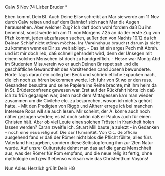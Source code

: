  Calw 5 Nov 74
Lieber Bruder <Frohnmeyer>*

Eben kommt Dein Bf. Auch Deine Elise schreibt an Mar sie werde am 11 Nov durch Calw reisen und auf dem Bahnhof sich nach Mar die Augen heraussehen. Aber welcher Zug? Ich darf doch wohl fordern daß Du ihn benennst, sonst werde ich am 11. von Morgens 7.25 an da der erste Zug von Pfzh kommt, jeden abzufassen suchen, außer den von Nachts 10.12 da ich Deinen Schlaf nicht stören möchte. Ins Vereinshaus brauchst darum ja nicht zu kommen wenn es Dir zu weit abliegt. - Das ist ein arges Pech mit Abrah. und ist mir doch lieb, daß schnell gehandelt wird, denn der Unsegen mit einem solchen Menschen ist doch zu handgreiflich. - Hesse war Montg Abd im Studenten Miss.verein wo er auch Deinen Br repet sah und die geschäftliche Gewandtheit des Vorsitzenden cand Josenh bewunderte. Hörte Tags darauf ein colleg bei Beck und schrieb etliche Expauken nach, die ich noch zu hören bekommen werde. Ich fuhr von St wo er den russ. Gesandten besuchte und seine Papiere ins Reine brachte, mit ihm heim da in St. Brüderconferenz gewesen war. Erst auf der Rückfahrt hörte ich daß ich zu früh gegangen war, denn nach dem Mittagessen kam man wieder zusammen um die Civilehe etc. zu besprechen, wovon ich nichts gehört hatte. - Mit den Predigten von Riggb und Altherr errege ich bei manchen Interesse Roos will sie auch lesen. Mir scheint, der A. könne auch noch näher gezogen werden; es ist doch schön daß er Paulus auch für einen Christen hält. Aber ob viel Leute einen solchen Tröster in Krankheit holen lassen werden? Daran zweifle ich. Stuart Mill baute ja zuletzt - in Gedanken - noch eine neue relig auf. Die der Humanität. Von Cic. de officiis ausgehend fand er daß der Römer nicht blos die Pflicht fühlte, alles fürs Vaterland hinzugeben, sondern diese Selbstopferung ihm zur 2ten Natur wurde. Auf unsrer Culturstufe dehnt man das auf die ganze Menschheit aus, was der Römer für Rom empfand, und die neue relig ist fertig, ohne mythologie und gewiß ebenso wirksam wie das Christenthum Voyons!

 Nun Adieu Herzlich grüßt Dein HG
